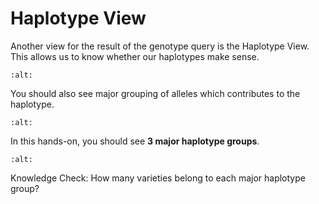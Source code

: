 # Haplotype View

Another view for the result of the genotype query is the Haplotype
View. This allows us to know whether our haplotypes make sense.

```{image} /_static/image7.png
:alt:
```

You should also see major grouping of alleles which contributes to the haplotype.

```{image} /_static/image8.png
:alt:
```

In this hands-on, you should see **3 major haplotype groups**.

```{image} /_static/image9.png
:alt:
```

Knowledge Check: How many varieties belong to each major haplotype
group?
